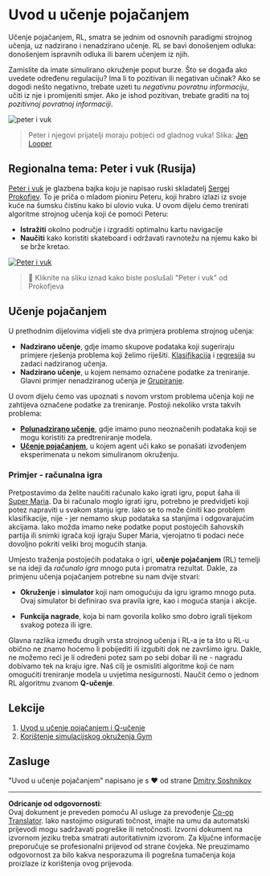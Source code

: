 <!--
CO_OP_TRANSLATOR_METADATA:
{
  "original_hash": "20ca019012b1725de956681d036d8b18",
  "translation_date": "2025-09-05T13:31:55+00:00",
  "source_file": "8-Reinforcement/README.md",
  "language_code": "hr"
}
-->
# Uvod u učenje pojačanjem

Učenje pojačanjem, RL, smatra se jednim od osnovnih paradigmi strojnog učenja, uz nadzirano i nenadzirano učenje. RL se bavi donošenjem odluka: donošenjem ispravnih odluka ili barem učenjem iz njih.

Zamislite da imate simulirano okruženje poput burze. Što se događa ako uvedete određenu regulaciju? Ima li to pozitivan ili negativan učinak? Ako se dogodi nešto negativno, trebate uzeti tu _negativnu povratnu informaciju_, učiti iz nje i promijeniti smjer. Ako je ishod pozitivan, trebate graditi na toj _pozitivnoj povratnoj informaciji_.

![peter i vuk](../../../8-Reinforcement/images/peter.png)

> Peter i njegovi prijatelji moraju pobjeći od gladnog vuka! Slika: [Jen Looper](https://twitter.com/jenlooper)

## Regionalna tema: Peter i vuk (Rusija)

[Peter i vuk](https://en.wikipedia.org/wiki/Peter_and_the_Wolf) je glazbena bajka koju je napisao ruski skladatelj [Sergej Prokofjev](https://en.wikipedia.org/wiki/Sergei_Prokofiev). To je priča o mladom pioniru Peteru, koji hrabro izlazi iz svoje kuće na šumsku čistinu kako bi ulovio vuka. U ovom dijelu ćemo trenirati algoritme strojnog učenja koji će pomoći Peteru:

- **Istražiti** okolno područje i izgraditi optimalnu kartu navigacije
- **Naučiti** kako koristiti skateboard i održavati ravnotežu na njemu kako bi se brže kretao.

[![Peter i vuk](https://img.youtube.com/vi/Fmi5zHg4QSM/0.jpg)](https://www.youtube.com/watch?v=Fmi5zHg4QSM)

> 🎥 Kliknite na sliku iznad kako biste poslušali "Peter i vuk" od Prokofjeva

## Učenje pojačanjem

U prethodnim dijelovima vidjeli ste dva primjera problema strojnog učenja:

- **Nadzirano učenje**, gdje imamo skupove podataka koji sugeriraju primjere rješenja problema koji želimo riješiti. [Klasifikacija](../4-Classification/README.md) i [regresija](../2-Regression/README.md) su zadaci nadziranog učenja.
- **Nadzirano učenje**, u kojem nemamo označene podatke za treniranje. Glavni primjer nenadziranog učenja je [Grupiranje](../5-Clustering/README.md).

U ovom dijelu ćemo vas upoznati s novom vrstom problema učenja koji ne zahtijeva označene podatke za treniranje. Postoji nekoliko vrsta takvih problema:

- **[Polunadzirano učenje](https://wikipedia.org/wiki/Semi-supervised_learning)**, gdje imamo puno neoznačenih podataka koji se mogu koristiti za predtreniranje modela.
- **[Učenje pojačanjem](https://wikipedia.org/wiki/Reinforcement_learning)**, u kojem agent uči kako se ponašati izvođenjem eksperimenata u nekom simuliranom okruženju.

### Primjer - računalna igra

Pretpostavimo da želite naučiti računalo kako igrati igru, poput šaha ili [Super Maria](https://wikipedia.org/wiki/Super_Mario). Da bi računalo moglo igrati igru, potrebno je predvidjeti koji potez napraviti u svakom stanju igre. Iako se to može činiti kao problem klasifikacije, nije - jer nemamo skup podataka sa stanjima i odgovarajućim akcijama. Iako možda imamo neke podatke poput postojećih šahovskih partija ili snimki igrača koji igraju Super Maria, vjerojatno ti podaci neće dovoljno pokriti veliki broj mogućih stanja.

Umjesto traženja postojećih podataka o igri, **učenje pojačanjem** (RL) temelji se na ideji da *računalo igra* mnogo puta i promatra rezultat. Dakle, za primjenu učenja pojačanjem potrebne su nam dvije stvari:

- **Okruženje** i **simulator** koji nam omogućuju da igru igramo mnogo puta. Ovaj simulator bi definirao sva pravila igre, kao i moguća stanja i akcije.

- **Funkcija nagrade**, koja bi nam govorila koliko smo dobro igrali tijekom svakog poteza ili igre.

Glavna razlika između drugih vrsta strojnog učenja i RL-a je ta što u RL-u obično ne znamo hoćemo li pobijediti ili izgubiti dok ne završimo igru. Dakle, ne možemo reći je li određeni potez sam po sebi dobar ili ne - nagradu dobivamo tek na kraju igre. Naš cilj je osmisliti algoritme koji će nam omogućiti treniranje modela u uvjetima nesigurnosti. Naučit ćemo o jednom RL algoritmu zvanom **Q-učenje**.

## Lekcije

1. [Uvod u učenje pojačanjem i Q-učenje](1-QLearning/README.md)
2. [Korištenje simulacijskog okruženja Gym](2-Gym/README.md)

## Zasluge

"Uvod u učenje pojačanjem" napisano je s ♥️ od strane [Dmitry Soshnikov](http://soshnikov.com)

---

**Odricanje od odgovornosti**:  
Ovaj dokument je preveden pomoću AI usluge za prevođenje [Co-op Translator](https://github.com/Azure/co-op-translator). Iako nastojimo osigurati točnost, imajte na umu da automatski prijevodi mogu sadržavati pogreške ili netočnosti. Izvorni dokument na izvornom jeziku treba smatrati autoritativnim izvorom. Za ključne informacije preporučuje se profesionalni prijevod od strane čovjeka. Ne preuzimamo odgovornost za bilo kakva nesporazuma ili pogrešna tumačenja koja proizlaze iz korištenja ovog prijevoda.